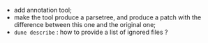 - add annotation tool;
- make the tool produce a parsetree, and produce a patch with the difference between this one and the original one;
- `dune describe` : how to provide a list of ignored files ?  

